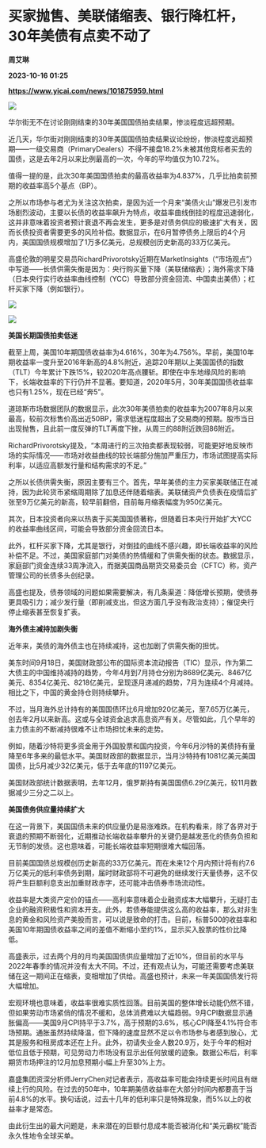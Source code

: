 # 买家抛售、美联储缩表、银行降杠杆，30年美债有点卖不动了
**周艾琳**

**2023-10-16 01:25**

**https://www.yicai.com/news/101875959.html**

![](https://imgcdn.yicai.com/uppics/slides/2023/10/8b8c5741ee7d1f408c6bef8977cbef8e.jpg)

华尔街无不在讨论刚刚结束的30年美国国债拍卖结果，惨淡程度远超预期。

近几天，华尔街对刚刚结束的30年美国国债拍卖结果议论纷纷，惨淡程度远超预期——一级交易商（PrimaryDealers）不得不接盘18.2%未被其他竞标者买去的国债，这是去年2月以来比例最高的一次，今年的平均值仅为10.72%。

值得一提的是，此次30年美国国债拍卖的最高收益率为4.837%，几乎比拍卖前预期的收益率高5个基点（BP）。

之所以市场参与者尤为关注这次拍卖，是因为近一个月来“美债火山”爆发已引发市场剧烈波动，主要以长债的收益率飙升为特点，收益率曲线倒挂的程度迅速弱化，这并非意味着投资者预计衰退不再会发生，更多是对债务供应的极速扩大有关，因而长债投资者需要更多的风险补偿。数据显示，在6月暂停债务上限后的4个月内，美国国债规模增加了1万多亿美元，总规模创历史新高的33万亿美元。

高盛伦敦的明星交易员RichardPrivorotsky近期在MarketInsights（“市场观点”）中写道——长债供需失衡是因为：央行购买量下降（美联储缩表）；海外需求下降（日本央行实行收益率曲线控制（YCC）导致部分资金回流、中国卖出美债）；杠杆买家下降（例如银行）。

![](https://imgcdn.yicai.com/uppics/images/2023/10/c7aa7d4dd199a5f34e7287f804f054e3.jpg)

![](https://imgcdn.yicai.com/uppics/images/2023/10/e94677bf3346f8fd02054ad82a301236.jpg)

**美国长期国债拍卖低迷**

截至上周，美国10年期国债收益率为4.616%，30年为4.756%。早前，美国10年期收益率一度升至2016年新高的4.8%附近，追踪20年期以上美国国债的指数（TLT）今年累计下跌15%，较2020年高点腰斩。即使在中东地缘风险的影响下，长端收益率的下行仍并不显著。要知道，2020年5月，30年美国国债收益率也只有1.25%，现在已经“奔5”。

道琼斯市场数据团队的数据显示，此次30年美债拍卖的收益率为2007年8月以来最高，较前次标售价高出近50BP，需求低迷程度超出了交易商的预期。股市当日出现抛售，且此前一度反弹的TLT再度下挫，从周三的88附近跌回86附近。

RichardPrivorotsky提及，“本周进行的三次拍卖都表现较弱，可能更好地反映市场的实际情况——市场对收益曲线的较长端部分施加严重压力，市场试图提高实际利率，以适应高额发行量和结构需求的不足。”

之所以长债供需失衡，原因主要有三个。首先，早年美债的主力买家美联储正在减持，因为此轮货币紧缩周期除了加息还伴随着缩表。美联储资产负债表在疫情后扩张至9万亿美元的新高，较早前翻倍，目前每月缩表幅度为950亿美元。

其次，日本投资者向来以热衷于买美国国债著称，但随着日本央行开始扩大YCC的收益率曲线区间，可能会导致部分资金回流日本。

此外，杠杆买家下降，尤其是银行，对倒挂的曲线不感兴趣，即长端收益率的风险补偿不足。不过，美国家庭部门对美债的热情缓和了供需失衡的状态。数据显示，家庭部门资金连续33周净流入，而据美国商品期货交易委员会（CFTC）称，资产管理公司的长债多头创纪录。

高盛也提及，债券领域的问题如果需要解决，有几条渠道：降低增长预期，使债券更具吸引力；减少发行量（即削减支出，但这方面几乎没有政治支持）；催促央行停止缩表甚至恢复扩表。

**海外债主减持加剧失衡**

近年来，美债的海外债主也在持续减持，这也加剧了供需失衡的担忧。

美东时间9月18日，美国财政部公布的国际资本流动报告（TIC）显示，作为第二大债主的中国维持减持的趋势，今年4月到7月持仓分别为8689亿美元、8467亿美元、8354亿美元、8218亿美元，呈现逐月递减的趋势，7月为连续4个月减持。相比之下，中国的黄金持仓则持续攀升。

不过，当月海外总计持有的美国国债环比6月增加920亿美元，至7.65万亿美元，创去年2月以来新高。这或与全球资金追求高息资产有关。尽管如此，几个早年的主力债主的不断减持很难不让市场担忧未来的走势。

例如，随着沙特将更多资金用于外国股票和国内投资，今年6月沙特的美债持有量降至6年多来的最低水平。美国财政部的数据显示，当月沙特持有1081亿美元美国国债，比5月减少32亿美元，低于去年底的1197亿美元。

美国财政部统计数据表明，去年12月，俄罗斯持有美国国债6.29亿美元，较11月数据减少三分之二以上。

**美国债务供应量持续扩大**

在这一背景下，美国国债未来的供应量仍是易涨难跌。在机构看来，除了各界对于衰退的预期不断弱化，近期推动长端收益率攀升的关键仍是越发恶化的债务负担和无节制的发债。这也意味着，可能长端收益率短期很难大幅回落。

目前美国国债总规模创历史新高的33万亿美元。而在未来12个月内预计将有约7.6万亿美元的低利率债务到期，届时财政部将不可避免的继续发行天量债券，这不仅将产生巨额利息支出加重财政赤字，还可能冲击债券市场流动性。

收益率是大类资产定价的锚点——高利率意味着企业融资成本大幅攀升，无疑打击企业的融资积极性和资本开支。此外，若债券能提供这么高的收益率，那么对非生息的黄金和风险资产美股而言，可以说是致命的打击。目前，标普500的收益率和美国10年期国债收益率之间的差值不断缩小至约1%，显示买入股票的性价比降低。

高盛表示，过去两个月的月均美国国债供应量增加了近10%，但目前的水平与2022年春季的情况并没有太大不同。不过，还有观点认为，可能还需要考虑美联储在这一期间正在缩表，变相增加了供给。高盛也预计，未来一年美国国债发行将大幅增加。

宏观环境也意味着，收益率很难实质性回落。目前美国的整体增长动能仍然不错，但如果劳动市场紧俏的情况不缓和，总体消费难以大幅趋弱。9月CPI数据显示通胀偏高——美国9月CPI持平于3.7%，高于预期的3.6%，核心CPI降至4.1%符合市场预期。通胀虽然持续降温，但下降的速度显然不足以令市场参与者感到放心，尤其是服务和租房成本还在上升。此外，初请失业金人数20.9万，处于今年的相对低位且低于预期，可见劳动力市场没有显示出任何放缓的迹象。数据公布后，利率期货市场押注的12月加息预期小幅上升至30%上方。

嘉盛集团资深分析师JerryChen对记者表示，高收益率可能会持续更长时间且有继续上行的风险。在过去的50年中，10年期美债收益率在大部分时间内都要高于当前4.8%的水平。换句话说，过去十几年的低利率只是特殊现象，而5%以上的收益率才是常态。

由此衍生出的最大问题是，未来潜在的巨额付息成本能否被消化和“美元霸权”能否永久性地令全球买单。